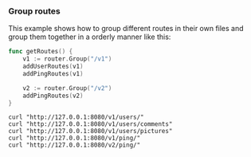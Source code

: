 ### Group routes

This example shows how to group different routes in their own files and group them together in a orderly manner like this:

```go
func getRoutes() {
	v1 := router.Group("/v1")
	addUserRoutes(v1)
	addPingRoutes(v1)

	v2 := router.Group("/v2")
	addPingRoutes(v2)
}
```

```shell
curl "http://127.0.0.1:8080/v1/users/"
curl "http://127.0.0.1:8080/v1/users/comments"
curl "http://127.0.0.1:8080/v1/users/pictures"
curl "http://127.0.0.1:8080/v1/ping/"
curl "http://127.0.0.1:8080/v2/ping/"
```
